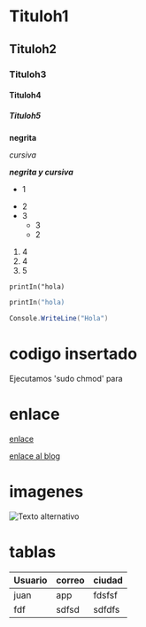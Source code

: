 # Tituloh1
## Tituloh2
### Tituloh3
#### Tituloh4
##### Tituloh5

**negrita**

*cursiva*

***negrita y cursiva***

+ 1
- 2
- 3
    - 3 
    - 2

1. 4
1. 4
2. 5

~~~
printIn("hola)
~~~

~~~kt
printIn("hola)
~~~

~~~C#
Console.WriteLine("Hola")
~~~

# codigo insertado
Ejecutamos 'sudo chmod' para

# enlace

[enlace](https://google.com)

[enlace al blog][blog]

[blog]:https:google.com

# imagenes

![Texto alternativo](ruta/a/la/imagen.png)

# tablas

| Usuario   | correo        | ciudad|
|-----------|---------------|-------|
|juan       | app           |fdsfsf |
|fdf        |sdfsd          |sdfdfs |